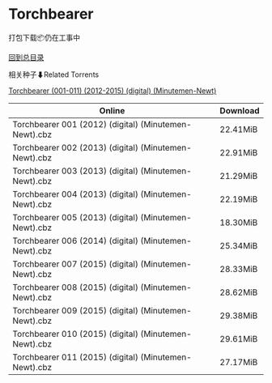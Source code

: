 # Torchbearer

打包下载📦仍在工事中

[回到总目录](/Catalogs.md)







相关种子⬇Related Torrents

[Torchbearer (001-011) (2012-2015) (digital) (Minutemen-Newt)](https://github.com/alicewish/markdown/blob/master/torrent/Torchbearer--001-011---2012-2015---digital---Minutemen-Newt.md)

Online | Download
--- | ---
Torchbearer 001 (2012) (digital) (Minutemen-Newt).cbz | 22.41MiB
Torchbearer 002 (2013) (digital) (Minutemen-Newt).cbz | 22.91MiB
Torchbearer 003 (2013) (digital) (Minutemen-Newt).cbz | 21.29MiB
Torchbearer 004 (2013) (digital) (Minutemen-Newt).cbz | 22.19MiB
Torchbearer 005 (2013) (digital) (Minutemen-Newt).cbz | 18.30MiB
Torchbearer 006 (2014) (digital) (Minutemen-Newt).cbz | 25.34MiB
Torchbearer 007 (2015) (digital) (Minutemen-Newt).cbz | 28.33MiB
Torchbearer 008 (2015) (digital) (Minutemen-Newt).cbz | 28.62MiB
Torchbearer 009 (2015) (digital) (Minutemen-Newt).cbz | 29.38MiB
Torchbearer 010 (2015) (digital) (Minutemen-Newt).cbz | 29.61MiB
Torchbearer 011 (2015) (digital) (Minutemen-Newt).cbz | 27.17MiB